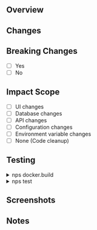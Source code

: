 ## Overview

<!-- Briefly describe the changes -->

## Changes

<!--
Describe the changes in the following format:

- ### Addition of XX feature
  - Detailed change 1
  - Detailed change 2

- ### Fix of YY feature
  - Explanation of the fix
  - Effect of the fix
-->

## Breaking Changes

- [ ] Yes
- [ ] No

## Impact Scope

- [ ] UI changes
- [ ] Database changes
- [ ] API changes
- [ ] Configuration changes
- [ ] Environment variable changes
- [ ] None (Code cleanup)

## Testing

<details>
  <summary>nps docker.build</summary>
  <!-- 
    ... Build log 
  -->
</details>

<details>
  <summary>nps test</summary>
  <!-- 
    ... Test log 
  -->
</details>

## Screenshots

<!--
  If there are UI changes, share before/after using one of the following methods:

  1. Screenshots
  2. GIF, MP4
-->

## Notes

<!--
  - Points to note for reviewers
  - Concerns in implementation
  - Additional tasks needed
  - Future issues
  etc., if any, please describe
-->
